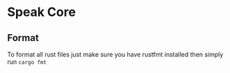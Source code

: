 # Speak Core

## Format

To format all rust files just make sure you have rustfmt installed then simply run `cargo fmt`
